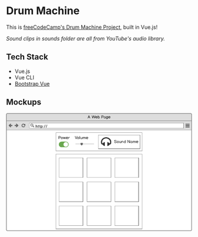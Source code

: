 # Drum Machine

This is [freeCodeCamp's Drum Machine Project](https://www.freecodecamp.org/learn/front-end-libraries/front-end-libraries-projects/build-a-drum-machine), built in Vue.js!

*Sound clips in sounds folder are all from YouTube's audio library.*

## Tech Stack

* Vue.js
* Vue CLI
* [Bootstrap Vue](https://bootstrap-vue.org/)

## Mockups

<img src="mockups/drum_machine.png">
